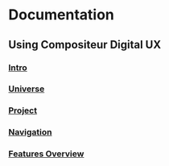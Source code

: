 # Documentation

## Using Compositeur Digital UX

### [Intro](intro.md)

### [Universe](universe_concept.md)

### [Project](project_concept.md)

### [Navigation](navigation.md)

### [Features Overview](menu.md)
